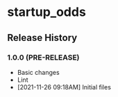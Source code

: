 # startup_odds

## Release History

### 1.0.0 (PRE-RELEASE)
  * Basic changes
  * Lint
  *  [2021-11-26 09:18AM] Initial files

